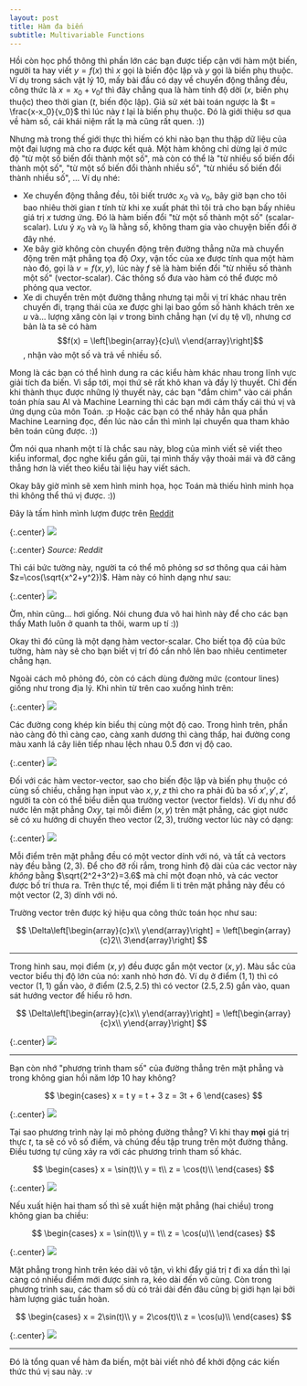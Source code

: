 ```yaml
---
layout: post
title: Hàm đa biến
subtitle: Multivariable Functions
---
```


Hồi còn học phổ thông thì phần lớn các bạn được tiếp cận với hàm một biến, người ta hay viết $y=f(x)$ thì $x$ gọi là biến độc lập và $y$ gọi là biến phụ thuộc. Ví dụ trong sách vật lý 10, mấy bài đầu có dạy về chuyển động thẳng đều, công thức là $x = x_0 + v_0t$ thì đây chẳng qua là hàm tính độ dời ($x$, biến phụ thuộc) theo thời gian ($t$, biến độc lập). Giả sử xét bài toán ngược là $t = \frac{x-x_0}{v_0}$ thì lúc này $t$ lại là biến phụ thuộc. Đó là giới thiệu sơ qua về hàm số, cái khái niệm rất lạ mà cũng rất quen. :))

Nhưng mà trong thế giới thực thì hiếm có khi nào bạn thu thập dữ liệu của một đại lượng mà cho ra được kết quả. Một hàm không chỉ dừng lại ở mức độ "từ một số biến đổi thành một số", mà còn có thể là "từ nhiều số biến đổi thành một số", "từ một số biến đổi thành nhiều số", "từ nhiều số biến đổi thành nhiều số", ... Ví dụ nhé:

- Xe chuyển động thẳng đều, tôi biết trước $x_0$ và $v_0$, bây giờ bạn cho tôi bao nhiêu thời gian $t$ tính từ khi xe xuất phát thì tôi trả cho bạn bấy nhiêu giá trị $x$ tương ứng. Đó là hàm biến đổi "từ một số thành một số" (scalar-scalar). Lưu ý $x_0$ và $v_0$ là hằng số, không tham gia vào chuyện biến đổi ở đây nhé.
- Xe bây giờ không còn chuyển động trên đường thẳng nữa mà chuyển động trên mặt phẳng tọa độ $Oxy$, vận tốc của xe được tính qua một hàm nào đó, gọi là $v=f(x,y)$, lúc này $f$ sẽ là hàm biến đổi "từ nhiều số thành một số" (vector-scalar). Các thông số đưa vào hàm có thể được mô phỏng qua vector.
- Xe di chuyển trên một đường thẳng nhưng tại mỗi vị trí khác nhau trên chuyến đi, trạng thái của xe được ghi lại bao gồm số hành khách trên xe $u$ và... lượng xăng còn lại $v$ trong bình chẳng hạn (ví dụ tệ vl), nhưng cơ bản là ta sẽ có hàm $$f(x) = \left[\begin{array}{c}u\\ v\end{array}\right]$$, nhận vào một số và trả về nhiều số.

Mong là các bạn có thể hình dung ra các kiểu hàm khác nhau trong lĩnh vực giải tích đa biến. Vì sắp tới, mọi thứ sẽ rất khô khan và đầy lý thuyết. Chỉ đến khi thành thục được những lý thuyết này, các bạn "đắm chìm" vào cái phần toán phía sau AI và Machine Learning thì các bạn mới cảm thấy cái thú vị và ứng dụng của môn Toán. :p Hoặc các bạn có thể nhảy hẳn qua phần Machine Learning đọc, đến lúc nào cần thì mình lại chuyển qua tham khảo bên toán cũng được. :))

Ờm nói qua nhanh một tí là chắc sau này, blog của mình viết sẽ viết theo kiểu informal, đọc nghe kiểu gần gũi, tại mình thấy vậy thoải mái và đỡ căng thẳng hơn là viết theo kiểu tài liệu hay viết sách.

Okay bây giờ mình sẽ xem hình minh họa, học Toán mà thiếu hình minh họa thì không thể thú vị được. :))

Đây là tấm hình mình lượm được trên [Reddit](https://www.reddit.com/r/math/comments/705h0u/what_are_the_equations_for_this_type_of_surface/)

{:.center}
<img src="/img/water-reddit.jpg">

{:.center}
<em>Source: Reddit</em>

Thì cái bức tường này, người ta có thể mô phỏng sơ sơ thông qua cái hàm $z=\cos(\sqrt{x^2+y^2})$. Hàm này có hình dạng như sau:

{:.center}
<img src="/img/water-math.jpg">

Ờm, nhìn cũng... hơi giống. Nói chung đưa vô hai hình này để cho các bạn thấy Math luôn ở quanh ta thôi, warm up tí :))

Okay thì đó cũng là một dạng hàm vector-scalar. Cho biết tọa độ của bức tường, hàm này sẽ cho bạn biết vị trí đó cần nhô lên bao nhiêu centimeter chẳng hạn.

Ngoài cách mô phỏng đó, còn có cách dùng đường mức (contour lines) giống như trong địa lý. Khi nhìn từ trên cao xuống hình trên:

{:.center}
<img src="/img/contour.jpg">

Các đường cong khép kín biểu thị cùng một độ cao. Trong hình trên, phần nào càng đỏ thì càng cao, càng xanh dương thì càng thấp, hai đường cong màu xanh lá cây liên tiếp nhau lệch nhau 0.5 đơn vị độ cao.

{:.center}
<img src="/img/contour-2.jpg">

Đối với các hàm vector-vector, sao cho biến độc lập và biến phụ thuộc có cùng số chiều, chẳng hạn input vào $x,y,z$ thì cho ra phải đủ ba số $x',y',z'$, người ta còn có thể biểu diễn qua trường vector (vector fields). Ví dụ như đổ nước lên mặt phẳng $Oxy$, tại mỗi điểm $(x,y)$ trên mặt phẳng, các giọt nước sẽ có xu hướng di chuyển theo vector $(2,3)$, trường vector lúc này có dạng:

{:.center}
<img src="/img/vector-field.jpg">

Mỗi điểm trên mặt phẳng đều có một vector dính với nó, và tất cả vectors này đều bằng $(2,3)$. Để cho đỡ rối rắm, trong hình độ dài của các vector này *không* bằng $\sqrt{2^2+3^2}=3.6$ mà chỉ một đoạn nhỏ, và các vector được bố trí thưa ra. Trên thực tế, mọi điểm li ti trên mặt phẳng này đều có một vector $(2,3)$ dính với nó.

Trường vector trên được ký hiệu qua công thức toán học như sau:

$$
    \Delta\left[\begin{array}{c}x\\ y\end{array}\right] = \left[\begin{array}{c}2\\ 3\end{array}\right]
$$

<hr>

Trong hình sau, mọi điểm $(x,y)$ đều được gắn một vector $(x,y)$. Màu sắc của vector biểu thị độ lớn của nó: xanh nhỏ hơn đỏ. Ví dụ ở điểm $(1,1)$ thì có vector $(1,1)$ gắn vào, ở điểm $(2.5, 2.5)$ thì có vector $(2.5, 2.5)$ gắn vào, quan sát hướng vector để hiểu rõ hơn.

$$
    \Delta\left[\begin{array}{c}x\\ y\end{array}\right] = \left[\begin{array}{c}x\\ y\end{array}\right]
$$

{:.center}
<img src="/img/vector-field-2.jpg">

<hr>

Bạn còn nhớ "phương trình tham số" của đường thẳng trên mặt phẳng và trong không gian hồi năm lớp 10 hay không?

$$
    \begin{cases}
        x = t
        y = t + 3
        z = 3t + 6
    \end{cases}
$$

{:.center}
<img src="/img/3d-line.jpg">

Tại sao phương trình này lại mô phỏng đường thẳng? Vì khi thay **mọi** giá trị thực $t$, ta sẽ có vô số điểm, và chúng đều tập trung trên một đường thẳng. Điều tương tự cũng xảy ra với các phương trình tham số khác.

$$
    \begin{cases}
        x = \sin(t)\\
        y = t\\
        z = \cos(t)\\
    \end{cases}
$$

{:.center}
<img src="/img/3d-curve.jpg">

Nếu xuất hiện hai tham số thì sẽ xuất hiện mặt phẳng (hai chiều) trong không gian ba chiều:

$$
    \begin{cases}
        x = \sin(t)\\
        y = t\\
        z = \cos(u)\\
    \end{cases}
$$

{:.center}
<img src="/img/3d-surface.jpg">

Mặt phẳng trong hình trên kéo dài vô tận, vì khi đẩy giá trị $t$ đi xa dần thì lại càng có nhiều điểm mới được sinh ra, kéo dài đến vô cùng. Còn trong phương trình sau, các tham số dù có trải dài đến đâu cũng bị giới hạn lại bởi hàm lượng giác tuần hoàn.

$$
    \begin{cases}
        x = 2\sin(t)\\
        y = 2\cos(t)\\
        z = \cos(u)\\
    \end{cases}
$$

{:.center}
<img src="/img/3d-cylinder.jpg">

<hr>

Đó là tổng quan về hàm đa biến, một bài viết nhỏ để khởi động các kiến thức thú vị sau này. :v
